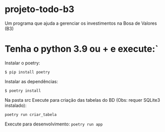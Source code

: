 # projeto-todo-b3
Um programa que ajuda a gerenciar os investimentos na Bosa de Valores (B3)

# Tenha o python 3.9 ou + e execute:`

Instalar o poetry:

```
$ pip install poetry
```

Instalar as dependências:

```
$ poetry install
```

Na pasta src Execute para criação das tabelas do BD (Obs: requer SQLite3 instalado):

`poetry run criar_tabela`

Execute para desenvolvimento:
`poetry run app`
